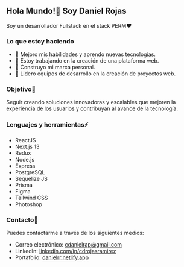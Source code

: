 ## Hola Mundo!👋 Soy Daniel Rojas

Soy un desarrollador Fullstack en el stack PERM♥

### Lo que estoy haciendo
- 🔭 Mejoro mis habilidades y aprendo nuevas tecnologías.
- 🌱 Estoy trabajando en la creación de una plataforma web.
- 👯 Construyo mi marca personal.
- 💬 Lidero equipos de desarrollo en la creación de proyectos web.

### Objetivo🔭
Seguir creando soluciones innovadoras y escalables que mejoren la experiencia de los usuarios y contribuyan al avance de la tecnología.

### Lenguajes y herramientas⚡
- ReactJS
- Next.js 13
- Redux
- Node.js
- Express
- PostgreSQL
- Sequelize JS
- Prisma
- Figma
- Tailwind CSS
- Photoshop

### Contacto💬
Puedes contactarme a través de los siguientes medios:
- Correo electrónico: cdanielrap@gmail.com
- LinkedIn: [linkedin.com/in/cdrojasramirez](https://www.linkedin.com/in/cdrojasramirez)
- Portafolio: [danielrr.netlify.app](https://danielrr.netlify.app)
